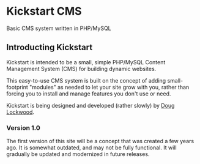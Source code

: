 # Kickstart CMS
Basic CMS system written in PHP/MySQL

## Introducting Kickstart
Kickstart is intended to be a small, simple PHP/MySQL Content Management System (CMS) for building dynamic websites.

This easy-to-use CMS system is built on the concept of adding small-footprint "modules" as needed to let your site grow with you, rather than forcing you to install and manage features you don't use or need.

Kickstart is being designed and developed (rather slowly) by [Doug Lockwood](https://github.com/lockworld).

### Version 1.0
The first version of this site will be a concept that was created a few years ago. It is somewhat outdated, and may not be fully functional. It will gradually be updated and modernized in future releases.
